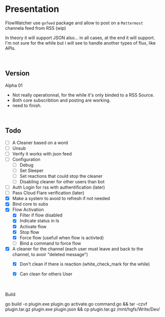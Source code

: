 # Presentation
FlowWatcher use `gofeed` package and allow to post on a `Mattermost` channela feed from RSS (wip)

In theory it will support JSON also... in all cases, at the end it will support. I'm not sure for the while but i will see to handle another types of flux, like APIs.

<br>

## Version
Alpha 01
- Not really operationnal, for the while it's only binded to a RSS Source.
- Both core subscribtion and posting are working.
- need to finish.

<br>

## Todo
- [ ] A Cleaner based on a word
- [ ] Unsub
- [ ] Verify it works with json feed
- [ ] Configuration
  - [ ] Debug
  - [ ] Set Sleeper
  - [ ] Set reactions that could stop the cleaner
  - [ ] Disabling cleaner for other users than bot
- [ ] Auth Login for rss with authentification (later)
- [ ] Pass Cloud Flare verification (later)
- [x] Make a system to avoid to refresh if not needed
- [x] Bind core to subs
- [x] Flow Activation
  - [x] Filter if flow disabled
  - [x] Indicate status in ls
  - [x] Activate flow
  - [x] Stop flow
  - [x] Force flow (usefull when flow is activted)
  - [ ] Bind a command to force flow
- [x] A cleaner for the channel (each user must leave and back to the channel, to avoir "deleted message")
  - [x] Don't clean if there is reaction (white_check_mark for the while)
  - [x] Can clean for others User


<br>
<br
  
# Build
go build -o plugin.exe plugin.go activate.go command.go && tar -czvf plugin.tar.gz plugin.exe plugin.json && cp plugin.tar.gz /mnt/hgfs/Write/Dev/
